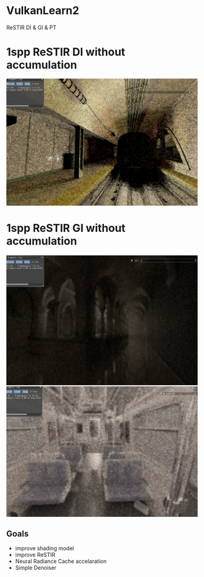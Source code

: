 # VulkanLearn2

ReSTIR DI & GI & PT
# 1spp ReSTIR DI without accumulation
![image](https://github.com/collateraris/VulkanLearn2/blob/main/img/restir_di_64_ris.png)

# 1spp ReSTIR GI without accumulation

![image](https://github.com/collateraris/VulkanLearn2/blob/main/img/1spp_sponza.png)
![image](https://github.com/collateraris/VulkanLearn2/blob/main/img/restir_gi_1spp.png)

## Goals

- improve shading model
- improve ReSTIR
- Neural Radiance Cache accelaration
- Simple Denoiser

